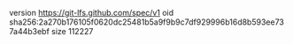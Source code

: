 version https://git-lfs.github.com/spec/v1
oid sha256:2a270b176105f0620dc25481b5a9f9b9c7df929996b16d8b593ee737a44b3ebf
size 112227
